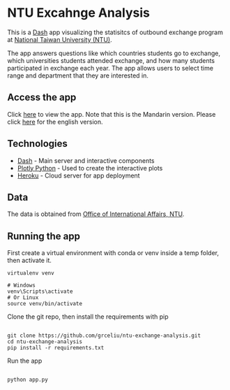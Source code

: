 # NTU Excahnge Analysis
This is a [Dash](https://plotly.com/dash/) app visualizing the statisitcs of outbound exchange program at [National Taiwan University (NTU)](https://www.ntu.edu.tw/index.html). 

The app answers questions like which countries students go to exchange, which universities students attended exchange, and how many students participated in exchange each year. The app allows users to select time range and department that they are interested in. 

## Access the app
Click [here](https://ntu-exchange-analysis.herokuapp.com) to view the app. Note that this is the Mandarin version. Please click [here](https://ntu-exchange-analysis-eng.herokuapp.com) for the english version.

## Technologies
- [Dash](https://plotly.com/dash/) - Main server and interactive components
- [Plotly Python](https://plot.ly/python/) - Used to create the interactive plots
- [Heroku](https://heroku.com) - Cloud server for app deployment

## Data
The data is obtained from [Office of International Affairs, NTU](https://oia.ntu.edu.tw/students/outgoing.students.experience.do/).

## Running the app

First create a virtual environment with conda or venv inside a temp folder, then activate it.

```
virtualenv venv

# Windows
venv\Scripts\activate
# Or Linux
source venv/bin/activate

```

Clone the git repo, then install the requirements with pip

```

git clone https://github.com/grceliu/ntu-exchange-analysis.git
cd ntu-exchange-analysis
pip install -r requirements.txt

```

Run the app

```

python app.py

```
